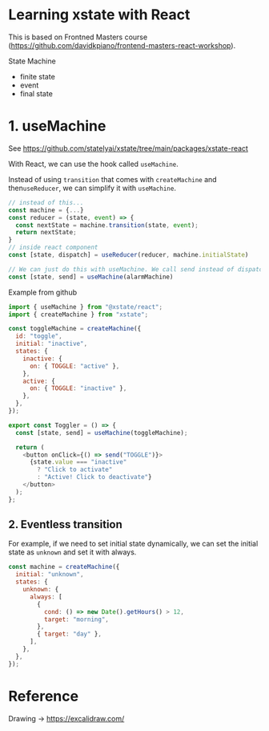 # Learning xstate with React

This is based on Frontned Masters course (https://github.com/davidkpiano/frontend-masters-react-workshop).

State Machine

- finite state
- event
- final state

# 1. useMachine

See https://github.com/statelyai/xstate/tree/main/packages/xstate-react

With React, we can use the hook called `useMachine`.

Instead of using `transition` that comes with `createMachine` and then`useReducer`, we can simplify it with `useMachine`.

```js
// instead of this...
const machine = {...}
const reducer = (state, event) => {
  const nextState = machine.transition(state, event);
  return nextState;
}
// inside react component
const [state, dispatch] = useReducer(reducer, machine.initialState)

// We can just do this with useMachine. We call send instead of dispatch with useReducer.
const [state, send] = useMachine(alarmMachine)
```

Example from github

```js
import { useMachine } from "@xstate/react";
import { createMachine } from "xstate";

const toggleMachine = createMachine({
  id: "toggle",
  initial: "inactive",
  states: {
    inactive: {
      on: { TOGGLE: "active" },
    },
    active: {
      on: { TOGGLE: "inactive" },
    },
  },
});

export const Toggler = () => {
  const [state, send] = useMachine(toggleMachine);

  return (
    <button onClick={() => send("TOGGLE")}>
      {state.value === "inactive"
        ? "Click to activate"
        : "Active! Click to deactivate"}
    </button>
  );
};
```

## 2. Eventless transition

For example, if we need to set initial state dynamically, we can set the initial state as `unknown` and set it with always.

```js
const machine = createMachine({
  initial: "unknown",
  states: {
    unknown: {
      always: [
        {
          cond: () => new Date().getHours() > 12,
          target: "morning",
        },
        { target: "day" },
      ],
    },
  },
});
```

# Reference

Drawing -> https://excalidraw.com/
